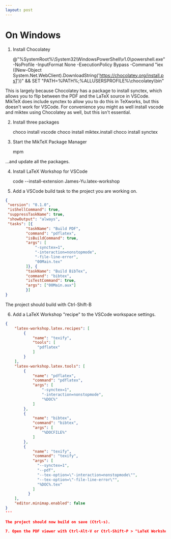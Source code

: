 ```yaml
---
layout: post
---
```


# On Windows

1. Install Chocolatey

    @"%SystemRoot%\System32\WindowsPowerShell\v1.0\powershell.exe" -NoProfile -InputFormat None -ExecutionPolicy Bypass -Command "iex ((New-Object System.Net.WebClient).DownloadString('https://chocolatey.org/install.ps1'))" && SET "PATH=%PATH%;%ALLUSERSPROFILE%\chocolatey\bin"

This is largely because Chocolatey has a package to install synctex, which allows you to flip between the PDF and the LaTeX source in VSCode.  MikTeX does include synctex to allow you to do this in TeXworks, but this doesn't work for VSCode.  For convenience you might as well install vscode and miktex using Chocolatey as well, but this isn't essential.

2. Install three packages

    choco install vscode
    choco install miktex.install
    choco install synctex

3. Start the MikTeX Package Manager

    mpm

...and update all the packages.

4. Install LaTeX Workshop for VSCode

    code --install-extension James-Yu.latex-workshop

5. Add a VSCode build task to the project you are working on.

```tasks.json
{
 "version": "0.1.0",
 "isShellCommand": true,
 "suppressTaskName": true,
 "showOutput": "always",
 "tasks": [{
         "taskName": "Build PDF",
         "command": "pdflatex",
         "isBuildCommand": true,
         "args": [
             "-synctex=1",
             "-interaction=nonstopmode",
             "-file-line-error",
             "00Main.tex"
         ]}, {
         "taskName": "Build BibTex",
         "command": "bibtex",
         "isTestCommand": true,
         "args": ["00Main.aux"]
         }]
}
```
The project should build with Ctrl-Shift-B

6. Add a LaTeX Workshop "recipe" to the VSCode workspace settings.

```settings.json
{
    "latex-workshop.latex.recipes": [
        {
            "name": "texify",
            "tools": [
              "pdflatex"
            ]
        }
    ],
    "latex-workshop.latex.tools": [
        {
            "name": "pdflatex",
            "command": "pdflatex",
            "args": [
                "-synctex=1",
                "-interaction=nonstopmode",
                "%DOC%"
            ]
        },
        {
            "name": "bibtex",
            "command": "bibtex",
            "args": [
                "%DOCFILE%"
            ]
        },
        {
            "name": "texify",
            "command": "texify",
            "args": [
              "--synctex=1",
              "--pdf",
              "--tex-option=\"-interaction=nonstopmode\"",
              "--tex-option=\"-file-line-error\"",
              "%DOC%.tex"
            ]
          }
    ],
    "editor.minimap.enabled": false
}
'''

The project should now build on save (Ctrl-s).

7. Open the PDF viewer with Ctrl-Alt-V or Ctrl-Shift-P > "LaTeX Workshop: View LaTeX PDF file".  In the LaTeX source Right Click > SyncTeX from cursor should take you to the right place in the PDF file. Ctrl-Left Click in the PDF file should take you to the right place in the LaTeX source. 
